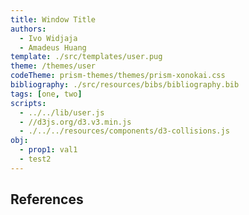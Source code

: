 ```yaml
---
title: Window Title
authors:
  - Ivo Widjaja
  - Amadeus Huang
template: ./src/templates/user.pug
theme: /themes/user
codeTheme: prism-themes/themes/prism-xonokai.css
bibliography: ./src/resources/bibs/bibliography.bib
tags: [one, two]
scripts:
  - ../../lib/user.js
  - //d3js.org/d3.v3.min.js
  - ./../../resources/components/d3-collisions.js
obj:
  - prop1: val1
  - test2
---
```


## References
